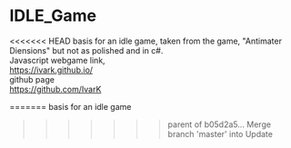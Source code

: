 # IDLE_Game
<<<<<<< HEAD
 basis for an idle game, taken from the game, "Antimater Diensions" but not as polished and in c#.<br>
 Javascript webgame link,<br>
 https://ivark.github.io/<br>
 github page<br>
 https://github.com/IvarK

=======
 basis for an idle game
>>>>>>> parent of b05d2a5... Merge branch 'master' into Update
